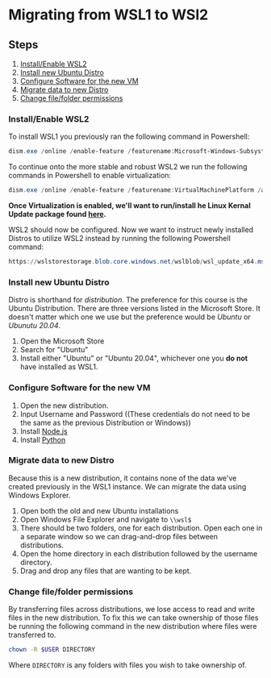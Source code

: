 # Migrating from WSL1 to WSl2

## Steps
1. [Install/Enable WSL2](./migrating-to-wsl2.md/#installenable-wsl2)
2. [Install new Ubuntu Distro](./migrating-to-wsl2.md/#Install-new-Ubuntu-Distro)
3. [Configure Software for the new VM](./migrating-to-wsl2.md/#Configure-Software-for-the-new-VM)
4. [Migrate data to new Distro](./migrating-to-wsl2.md/#Migrate-data-to-new-Distro)
5. [Change file/folder permissions](./migrating-to-wsl2.md/#change-filefolder-permissions)

### Install/Enable WSL2
To install WSL1 you previously ran the following command in Powershell: 
```Powershell
dism.exe /online /enable-feature /featurename:Microsoft-Windows-Subsystem-Linux /all /norestart
```

To continue onto the more stable and robust WSL2 we run the following commands in Powershell to enable virtualization: 

```Powershell
dism.exe /online /enable-feature /featurename:VirtualMachinePlatform /all /norestart
```

**Once Virtualization is enabled, we'll want to run/install he Linux Kernal Update package found [here](https://wslstorestorage.blob.core.windows.net/wslblob/wsl_update_x64.msi).**

WSL2 should now be configured. Now we want to instruct newly installed Distros to utilize WSL2 instead by running the following Powershell command: 

```Powershell
https://wslstorestorage.blob.core.windows.net/wslblob/wsl_update_x64.msi
```

### Install new Ubuntu Distro
Distro is shorthand for *distribution*. The preference for this course is the Ubuntu Distribution. There are three versions listed in the Microsoft Store. It doesn't matter which one we use but the preference would be *Ubuntu* or *Ubunutu 20.04*. 

1. Open the Microsoft Store
2. Search for "Ubuntu"
3. Install either "Ubuntu" or "Ubuntu 20.04", whichever one you **do not** have installed as WSL1. 

### Configure Software for the new VM
1. Open the new distribution. 
2. Input Username and Password ((These credentials do not need to be the same as the previous Distribution or Windows)) 
3. Install [Node.js](./nodejs-setup.md)
4. Install [Python](./python-setup.md)

### Migrate data to new Distro
Because this is a new distribution, it contains none of the data we've created previously in the WSL1 instance. We can migrate the data using Windows Explorer. 

1. Open both the old and new Ubuntu installations
2. Open Windows File Explorer and navigate to `\\wsl$`
3. There should be two folders, one for each distribution. Open each one in a separate window so we can drag-and-drop files between distributions.
4. Open the home directory in each distribution followed by the username directory. 
5. Drag and drop any files that are wanting to be kept. 

### Change file/folder permissions
By transferring files across distributions, we lose access to read and write files in the new distribution. To fix this we can take ownership of those files be running the following command in the new distribution where files were transferred to. 
  
```bash
chown -R $USER DIRECTORY
```

Where `DIRECTORY` is any folders with files you wish to take ownership of. 